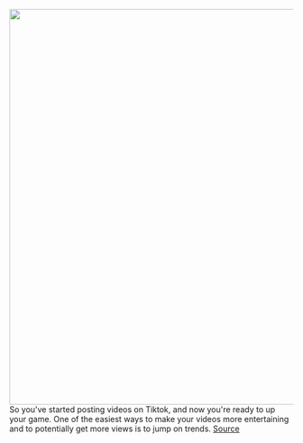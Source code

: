 <img src='https://cdn.vox-cdn.com/thumbor/ADqjca2DBxBQ_ehwWK7BNFP0kaY=/0x0:2040x1360/1200x800/filters:focal(857x517:1183x843)/cdn.vox-cdn.com/uploads/chorus_image/image/69610856/acastro_200803_1777_tikTok_0002.0.0.jpg' width='700px' /><br/>
So you've started posting videos on Tiktok, and now you're ready to up your game. One of the easiest ways to make your videos more entertaining and to potentially get more views is to jump on trends.
<a href='https://www.theverge.com/22585656/tiktok-trends-sounds-hashtags-how-to-videos'> Source <a/>